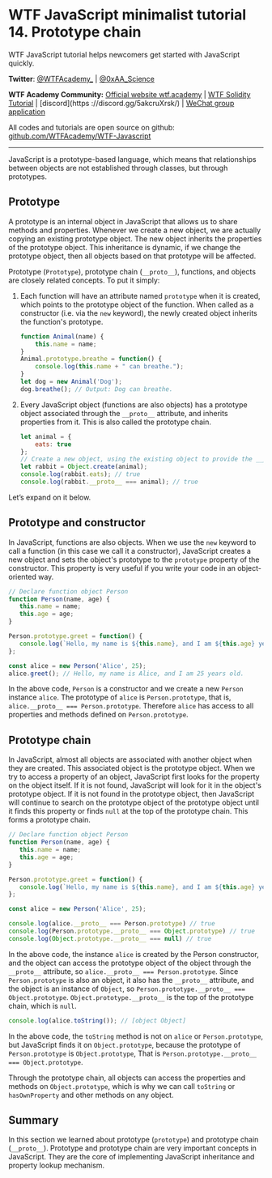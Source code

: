 # WTF JavaScript minimalist tutorial 14. Prototype chain

WTF JavaScript tutorial helps newcomers get started with JavaScript quickly.

**Twitter**: [@WTFAcademy_](https://twitter.com/WTFAcademy_) | [@0xAA_Science](https://twitter.com/0xAA_Science)

**WTF Academy Community:** [Official website wtf.academy](https://wtf.academy/) | [WTF Solidity Tutorial](https://github.com/AmazingAng/WTFSolidity) | [discord](https ://discord.gg/5akcruXrsk/) | [WeChat group application](https://docs.google.com/forms/d/e/1FAIpQLSe4KGT8Sh6sJ7hedQRuIYirOoZK_85miz3dw7vA1-YjodgJ-A/viewform?usp=sf_link)

All codes and tutorials are open source on github: [github.com/WTFAcademy/WTF-Javascript](https://github.com/WTFAcademy/WTF-Javascript)

---

JavaScript is a prototype-based language, which means that relationships between objects are not established through classes, but through prototypes.

## Prototype

A prototype is an internal object in JavaScript that allows us to share methods and properties. Whenever we create a new object, we are actually copying an existing prototype object. The new object inherits the properties of the prototype object. This inheritance is dynamic, if we change the prototype object, then all objects based on that prototype will be affected.

Prototype (`Prototype`), prototype chain (`__proto__`), functions, and objects are closely related concepts. To put it simply:

1. Each function will have an attribute named `prototype` when it is created, which points to the prototype object of the function. When called as a constructor (i.e. via the `new` keyword), the newly created object inherits the function's prototype.

   ```javascript
   function Animal(name) {
       this.name = name;
   }
   Animal.prototype.breathe = function() {
       console.log(this.name + " can breathe.");
   }
   let dog = new Animal('Dog');
   dog.breathe(); // Output: Dog can breathe.
   ```

2. Every JavaScript object (functions are also objects) has a prototype object associated through the `__proto__` attribute, and inherits properties from it. This is also called the prototype chain.

   ```js
   let animal = {
       eats: true
   };
   // Create a new object, using the existing object to provide the __proto__ of the newly created object
   let rabbit = Object.create(animal);
   console.log(rabbit.eats); // true
   console.log(rabbit.__proto__ === animal); // true
   ```

Let’s expand on it below.

## Prototype and constructor

In JavaScript, functions are also objects. When we use the `new` keyword to call a function (in this case we call it a constructor), JavaScript creates a new object and sets the object's prototype to the `prototype` property of the constructor. This property is very useful if you write your code in an object-oriented way.

```javascript
// Declare function object Person
function Person(name, age) {
   this.name = name;
   this.age = age;
}

Person.prototype.greet = function() {
   console.log(`Hello, my name is ${this.name}, and I am ${this.age} years old.`);
};

const alice = new Person('Alice', 25);
alice.greet(); // Hello, my name is Alice, and I am 25 years old.
```

In the above code, `Person` is a constructor and we create a new `Person` instance `alice`. The prototype of `alice` is `Person.prototype`, that is, `alice.__proto__ === Person.prototype`. Therefore `alice` has access to all properties and methods defined on `Person.prototype`.

## Prototype chain

In JavaScript, almost all objects are associated with another object when they are created. This associated object is the prototype object. When we try to access a property of an object, JavaScript first looks for the property on the object itself. If it is not found, JavaScript will look for it in the object's prototype object. If it is not found in the prototype object, then JavaScript will continue to search on the prototype object of the prototype object until it finds this property or finds `null` at the top of the prototype chain. This forms a prototype chain.

```javascript
// Declare function object Person
function Person(name, age) {
   this.name = name;
   this.age = age;
}

Person.prototype.greet = function() {
   console.log(`Hello, my name is ${this.name}, and I am ${this.age} years old.`);
};

const alice = new Person('Alice', 25);

console.log(alice.__proto__ === Person.prototype) // true
console.log(Person.prototype.__proto__ === Object.prototype) // true
console.log(Object.prototype.__proto__ === null) // true
```

In the above code, the instance `alice` is created by the Person constructor, and the object can access the prototype object of the object through the `__proto__` attribute, so `alice.__proto__ === Person.prototype`. Since `Person.prototype` is also an object, it also has the `__proto__` attribute, and the object is an instance of `Object`, so `Person.prototype.__proto__ === Object.prototype`. `Object.prototype.__proto__` is the top of the prototype chain, which is `null`.

```javascript
console.log(alice.toString()); // [object Object]
```

In the above code, the `toString` method is not on `alice` or `Person.prototype`, but JavaScript finds it on `Object.prototype`, because the prototype of `Person.prototype` is `Object.prototype`, That is `Person.prototype.__proto__ === Object.prototype`.

Through the prototype chain, all objects can access the properties and methods on `Object.prototype`, which is why we can call `toString` or `hasOwnProperty` and other methods on any object.

## Summary

In this section we learned about prototype (`prototype`) and prototype chain (`__proto__`). Prototype and prototype chain are very important concepts in JavaScript. They are the core of implementing JavaScript inheritance and property lookup mechanism.
